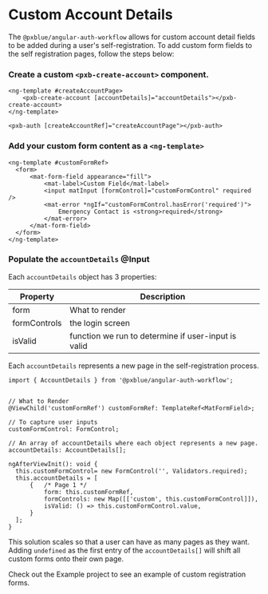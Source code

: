# Custom Account Details
The `@pxblue/angular-auth-workflow` allows for custom account detail fields to be added during a user's self-registration.   To add custom form fields to the self registration pages, follow the steps below:

### Create a custom `<pxb-create-account>` component.

```angular2
<ng-template #createAccountPage>
    <pxb-create-account [accountDetails]="accountDetails"></pxb-create-account>
</ng-template>

<pxb-auth [createAccountRef]="createAccountPage"></pxb-auth>
``` 

### Add your custom form content as a `<ng-template>`
```angular2
<ng-template #customFormRef>
  <form>
      <mat-form-field appearance="fill">
          <mat-label>Custom Field</mat-label>
          <input matInput [formControl]="customFormControl" required />
          <mat-error *ngIf="customFormControl.hasError('required')">
              Emergency Contact is <strong>required</strong>
          </mat-error>
      </mat-form-field>
  </form>
</ng-template>
```

### Populate the `accountDetails` @Input

Each `accountDetails` object has 3 properties:

| Property            | Description                                            |
| ------------------- | ------------------------------------------------------ | 
| form                | What to render                                         |
| formControls        | the login screen                                       |
| isValid             | function we run to determine if user-input is valid    |

Each `accountDetails` represents a new page in the self-registration process.  


```
import { AccountDetails } from '@pxblue/angular-auth-workflow';


// What to Render
@ViewChild('customFormRef') customFormRef: TemplateRef<MatFormField>;

// To capture user inputs
customFormControl: FormControl;

// An array of accountDetails where each object represents a new page. 
accountDetails: AccountDetails[]; 

ngAfterViewInit(): void {
  this.customFormControl= new FormControl('', Validators.required);
  this.accountDetails = [
      {   /* Page 1 */
          form: this.customFormRef,
          formControls: new Map([['custom', this.customFormControl]]),
          isValid: () => this.customFormControl.value,
      }
  ];
}

```

This solution scales so that a user can have as many pages as they want.  Adding `undefined` as the first entry of the `accountDetails[]` will shift all custom forms onto their own page.  

Check out the Example project to see an example of custom registration forms.
